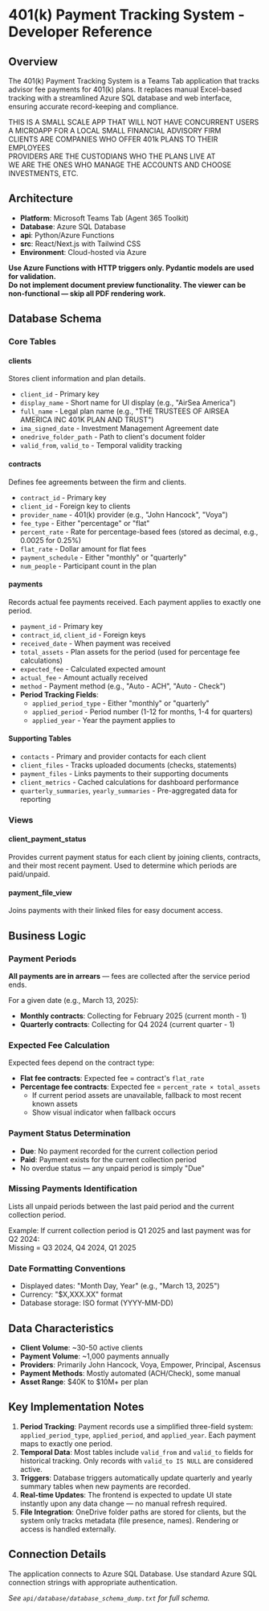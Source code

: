 # 401(k) Payment Tracking System - Developer Reference

## Overview

The 401(k) Payment Tracking System is a Teams Tab application that tracks advisor fee payments for 401(k) plans. It replaces manual Excel-based tracking with a streamlined Azure SQL database and web interface, ensuring accurate record-keeping and compliance.

THIS IS A SMALL SCALE APP THAT WILL NOT HAVE CONCURRENT USERS  
A MICROAPP FOR A LOCAL SMALL FINANCIAL ADVISORY FIRM  
CLIENTS ARE COMPANIES WHO OFFER 401k PLANS TO THEIR EMPLOYEES  
PROVIDERS ARE THE CUSTODIANS WHO THE PLANS LIVE AT  
WE ARE THE ONES WHO MANAGE THE ACCOUNTS AND CHOOSE INVESTMENTS, ETC.

## Architecture

- **Platform**: Microsoft Teams Tab (Agent 365 Toolkit)
- **Database**: Azure SQL Database
- **api**: Python/Azure Functions
- **src**: React/Next.js with Tailwind CSS
- **Environment**: Cloud-hosted via Azure

**Use Azure Functions with HTTP triggers only. Pydantic models are used for validation.**  
**Do not implement document preview functionality. The viewer can be non-functional — skip all PDF rendering work.**

## Database Schema

### Core Tables

#### clients
Stores client information and plan details.
- `client_id` - Primary key
- `display_name` - Short name for UI display (e.g., "AirSea America")
- `full_name` - Legal plan name (e.g., "THE TRUSTEES OF AIRSEA AMERICA INC 401K PLAN AND TRUST")
- `ima_signed_date` - Investment Management Agreement date
- `onedrive_folder_path` - Path to client's document folder
- `valid_from`, `valid_to` - Temporal validity tracking

#### contracts
Defines fee agreements between the firm and clients.
- `contract_id` - Primary key
- `client_id` - Foreign key to clients
- `provider_name` - 401(k) provider (e.g., "John Hancock", "Voya")
- `fee_type` - Either "percentage" or "flat"
- `percent_rate` - Rate for percentage-based fees (stored as decimal, e.g., 0.0025 for 0.25%)
- `flat_rate` - Dollar amount for flat fees
- `payment_schedule` - Either "monthly" or "quarterly"
- `num_people` - Participant count in the plan

#### payments
Records actual fee payments received. Each payment applies to exactly one period.
- `payment_id` - Primary key
- `contract_id`, `client_id` - Foreign keys
- `received_date` - When payment was received
- `total_assets` - Plan assets for the period (used for percentage fee calculations)
- `expected_fee` - Calculated expected amount
- `actual_fee` - Amount actually received
- `method` - Payment method (e.g., "Auto - ACH", "Auto - Check")
- **Period Tracking Fields**:
  - `applied_period_type` - Either "monthly" or "quarterly"
  - `applied_period` - Period number (1-12 for months, 1-4 for quarters)
  - `applied_year` - Year the payment applies to

#### Supporting Tables
- `contacts` - Primary and provider contacts for each client
- `client_files` - Tracks uploaded documents (checks, statements)
- `payment_files` - Links payments to their supporting documents
- `client_metrics` - Cached calculations for dashboard performance
- `quarterly_summaries`, `yearly_summaries` - Pre-aggregated data for reporting

### Views

#### client_payment_status
Provides current payment status for each client by joining clients, contracts, and their most recent payment. Used to determine which periods are paid/unpaid.

#### payment_file_view
Joins payments with their linked files for easy document access.

## Business Logic

### Payment Periods

**All payments are in arrears** — fees are collected after the service period ends.

For a given date (e.g., March 13, 2025):
- **Monthly contracts**: Collecting for February 2025 (current month - 1)
- **Quarterly contracts**: Collecting for Q4 2024 (current quarter - 1)

### Expected Fee Calculation

Expected fees depend on the contract type:
- **Flat fee contracts**: Expected fee = contract's `flat_rate`
- **Percentage fee contracts**: Expected fee = `percent_rate × total_assets`
  - If current period assets are unavailable, fallback to most recent known assets
  - Show visual indicator when fallback occurs

### Payment Status Determination

- **Due**: No payment recorded for the current collection period
- **Paid**: Payment exists for the current collection period
- No overdue status — any unpaid period is simply "Due"

### Missing Payments Identification

Lists all unpaid periods between the last paid period and the current collection period.

Example: If current collection period is Q1 2025 and last payment was for Q2 2024:  
Missing = Q3 2024, Q4 2024, Q1 2025

### Date Formatting Conventions

- Displayed dates: "Month Day, Year" (e.g., "March 13, 2025")
- Currency: "$X,XXX.XX" format
- Database storage: ISO format (YYYY-MM-DD)

## Data Characteristics

- **Client Volume**: ~30-50 active clients
- **Payment Volume**: ~1,000 payments annually
- **Providers**: Primarily John Hancock, Voya, Empower, Principal, Ascensus
- **Payment Methods**: Mostly automated (ACH/Check), some manual
- **Asset Range**: $40K to $10M+ per plan

## Key Implementation Notes

1. **Period Tracking**: Payment records use a simplified three-field system: `applied_period_type`, `applied_period`, and `applied_year`. Each payment maps to exactly one period.
2. **Temporal Data**: Most tables include `valid_from` and `valid_to` fields for historical tracking. Only records with `valid_to IS NULL` are considered active.
3. **Triggers**: Database triggers automatically update quarterly and yearly summary tables when new payments are recorded.
4. **Real-time Updates**: The frontend is expected to update UI state instantly upon any data change — no manual refresh required.
5. **File Integration**: OneDrive folder paths are stored for clients, but the system only tracks metadata (file presence, names). Rendering or access is handled externally.

## Connection Details

The application connects to Azure SQL Database. Use standard Azure SQL connection strings with appropriate authentication.

_See `api/database/database_schema_dump.txt` for full schema._
